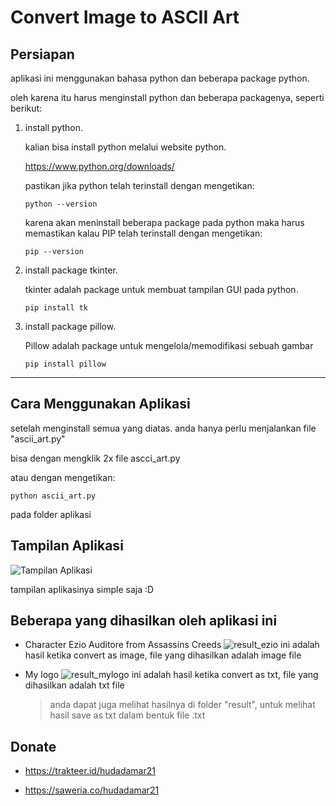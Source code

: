 # Convert Image to ASCII Art

## Persiapan
aplikasi ini menggunakan bahasa python dan beberapa package python.

oleh karena itu harus menginstall python dan beberapa packagenya, seperti berikut:

1. install python.
    
    kalian bisa install python melalui website python.

    https://www.python.org/downloads/

    pastikan jika python telah terinstall dengan mengetikan:

    `python --version`

    karena akan meninstall beberapa package pada python maka harus memastikan kalau PIP telah terinstall dengan mengetikan:

    `pip --version` 

2. install package tkinter.
    
    tkinter adalah package untuk membuat tampilan GUI pada python.

    `pip install tk`

3. install package pillow.
    
    Pillow adalah package untuk mengelola/memodifikasi sebuah gambar

    `pip install pillow`

---


## Cara Menggunakan Aplikasi
setelah menginstall semua yang diatas. anda hanya perlu menjalankan file "ascii_art.py"

bisa dengan mengklik 2x file ascci_art.py

atau dengan mengetikan:

`python ascii_art.py`

pada folder aplikasi

## Tampilan Aplikasi
![Tampilan Aplikasi](https://i.imgur.com/xBXosoW.png)

tampilan aplikasinya simple saja :D

## Beberapa yang dihasilkan oleh aplikasi ini

- Character Ezio Auditore from Assassins Creeds
![result_ezio](https://i.imgur.com/hBN5CbT.png)
    ini adalah hasil ketika convert as image, file yang dihasilkan adalah image file

- My logo
![result_mylogo](https://i.imgur.com/ieW3wKx.png)
    ini adalah hasil ketika convert as txt, file yang dihasilkan adalah txt file
    > anda dapat juga melihat hasilnya di folder "result", untuk melihat hasil save as txt dalam bentuk file .txt


## Donate
- https://trakteer.id/hudadamar21

- https://saweria.co/hudadamar21
